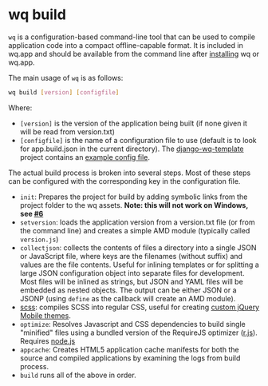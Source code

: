 wq build
========

`wq` is a configuration-based command-line tool that can be used to compile application code into a compact offline-capable format.  It is included in wq.app and should be available from the command line after [installing] wq or wq.app.

The main usage of `wq` is as follows:
```bash
wq build [version] [configfile]
```
Where:

  * `[version]` is the version of the application being built (if none given it will be read from version.txt)
  * `[configfile]` is the name of a configuration file to use (default is to look for app.build.json in the current directory).  The [django-wq-template] project contains an [example config file].

The actual build process is broken into several steps.  Most of these steps can be configured with the corresponding key in the configuration file.

  - `init`: Prepares the project for build by adding symbolic links from the project folder to the wq assets.  **Note: this will not work on Windows, see [#6]**
  - `setversion`: loads the application version from a version.txt file (or from the command line) and creates a simple AMD module (typically called `version.js`)
  - `collectjson`: collects the contents of files a directory into a single JSON or JavaScript file, where keys are the filenames (without suffix) and values are the file contents.  Useful for inlining templates or for splitting a large JSON configuration object into separate files for development.  Most files will be inlined as strings, but JSON and YAML files will be embedded as nested objects.  The output can be either JSON or a JSONP (using `define` as the callback will create an AMD module).
  - [scss]: compiles SCSS into regular CSS, useful for creating [custom jQuery Mobile themes].
  - `optimize`: Resolves Javascript and CSS dependencies to build single "minified" files using a bundled version of the RequireJS optimizer ([r.js]).  Requires [node.js]
  - `appcache`: Creates HTML5 application cache manifests for both the source and compiled applications by examining the logs from build process.
  - `build` runs all of the above in order.

[installing]: http://wq.io/docs/setup
[django-wq-template]: https://github.com/wq/django-wq-template
[example config file]: https://github.com/wq/django-wq-template/blob/master/app/app.build.json
[#6]: https://github.com/wq/wq.app/issues/6
[SCSS]: http://wq.io/docs/scss
[custom jQuery Mobile themes]: http://wq.io/docs/jquery-mobile-scss-themes
[r.js]: http://requirejs.org/docs/optimization.html
[node.js]: http://nodejs.org
